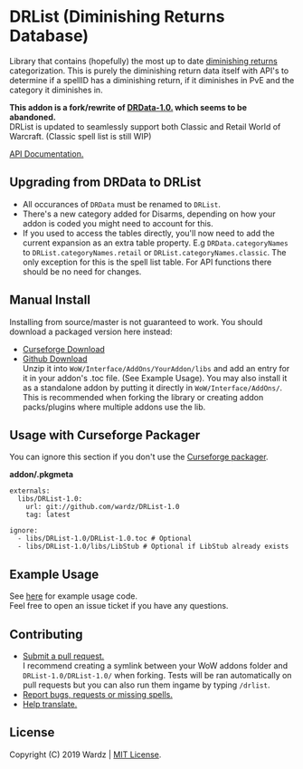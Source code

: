 # DRList (Diminishing Returns Database)

Library that contains (hopefully) the most up to date [diminishing returns](https://wow.gamepedia.com/Diminishing_returns) categorization. This is purely the diminishing return data itself with API's to determine if a spellID has a diminishing return, if it diminishes in PvE and the category it diminishes in.
  
**This addon is a fork/rewrite of [DRData-1.0.](https://www.wowace.com/projects/drdata-1-0) which seems to be abandoned.**  
DRList is updated to seamlessly support both Classic and Retail World of Warcraft. (Classic spell list is still WIP)
  
[API Documentation.](https://wardz.github.io/DRList-1.0/)

## Upgrading from DRData to DRList

- All occurances of `DRData` must be renamed to `DRList`.
- There's a new category added for Disarms, depending on how your addon is coded you might need to account for this.
- If you used to access the tables directly, you'll now need to add the current expansion as an extra table property.
  E.g `DRData.categoryNames` to `DRList.categoryNames.retail` or `DRList.categoryNames.classic`. The only exception for this is
  the spell list table. For API functions there should be no need for changes.

## Manual Install

Installing from source/master is not guaranteed to work. You should download a packaged version here instead:

- [Curseforge Download](https://wow.curseforge.com/projects/drlist-1-0)  
- [Github Download](https://github.com/wardz/drlist/releases)  
Unzip it into ```WoW/Interface/AddOns/YourAddon/libs``` and add an entry for it in your addon's .toc file. (See Example Usage).
You may also install it as a standalone addon by putting it directly in ```WoW/Interface/AddOns/```. This is recommended when
forking the library or creating addon packs/plugins where multiple addons use the lib.

## Usage with Curseforge Packager

You can ignore this section if you don't use the [Curseforge packager](https://authors.curseforge.com/knowledge-base/world-of-warcraft/527-preparing-the-packagemeta-file).
  
**addon/.pkgmeta**

```
externals:
  libs/DRList-1.0:
    url: git://github.com/wardz/DRList-1.0
    tag: latest

ignore:
  - libs/DRList-1.0/DRList-1.0.toc # Optional
  - libs/DRList-1.0/libs/LibStub # Optional if LibStub already exists
```

## Example Usage

See [here](https://github.com/wardz/DRList-1.0/wiki/Example-Usage) for example usage code.  
Feel free to open an issue ticket if you have any questions.

## Contributing

- [Submit a pull request.](https://github.com/wardz/diminish/pulls)  
  I recommend creating a symlink between your WoW addons folder and `DRList-1.0/DRList-1.0/` when forking.
  Tests will be ran automatically on pull requests but you can also run them ingame by typing `/drlist`.  
- [Report bugs, requests or missing spells.](https://github.com/wardz/drlist-1.0/issues)
- [Help translate.](https://www.curseforge.com/wow/addons/drlist-1-0/localization)

## License

Copyright (C) 2019 Wardz | [MIT License](https://opensource.org/licenses/mit-license.php).
